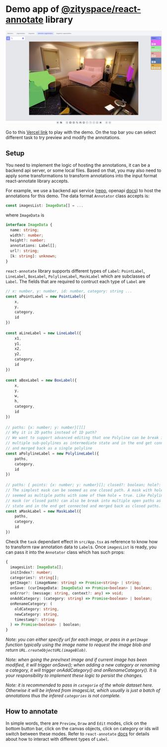 # Demo app of [@zityspace/react-annotate](https://github.com/ZitySpace/react-annotate) library

![react-annotate-demo](screenshot.jpg)


Go to this [Vercel link](https://react-annotate-demo.vercel.app/) to play with the demo. On the top bar you can select different task to try preview and modify the annotations.


## Setup

You need to implement the logic of hosting the annotations, it can be a backend api server, or some local files. Based on that, you may
also need to apply some transformations to transform annotations into the input format react-annotate library accepts.

For example, we use a backend api service ([repo](https://github.com/ZitySpace/react-annotate-demo-backend), openapi [docs](https://react-annotate-demo-backend.vercel.app/docs)) to host the annotations for this demo. The data format `Annotator` class accepts is:

```typescript
const imagesList: ImageData[] = ...
```

where `ImageData` is

```typescript
interface ImageData {
  name: string;
  width?: number;
  height?: number;
  annotations: Label[];
  url?: string;
  [k: string]: unknown;
}
```

`react-annotate` library supports different types of `Label`: `PointLabel`, `LineLabel`, `BoxLabel`, `PolylineLabel`, `MaskLabel` which are subclasses of `Label`. The fields that are required to contruct each type of `Label` are

```typescript
// x: number, y: number, id: number, category: string ...
const aPointLabel = new PointLabel({
    x,
    y,
    category,
    id
})

const aLineLabel = new LineLabel({
    x1,
    y1,
    x2,
    y2,
    category,
    id
})

const aBoxLabel = new BoxLabel({
    x,
    y,
    w,
    h,
    category,
    id
})

// paths: {x: number; y: number}[][]
// Why it is 2D paths instead of 1D path?
// We want to support advanced editing that one Polyline can be break into
// multiple sub-polylines as intermediate state and in the end get connected
// and merged back as a single polyline
const aPolylineLabel = new PolylineLabel({
    paths,
    category,
    id
})

// paths: { points: {x: number; y: number}[]; closed?: boolean; hole?: boolean }[]
// The simplest mask can be seemed as one closed path. A mask with holes can be
// seemed as multiple paths with some of them hole = true. Like PolylineLabel, a
// mask (or closed path) can also be break into multiple open paths as intermediate
// state and in the end get connected and merged back as closed paths.
const aMaskLabel = new MaskLabel({
    paths,
    category,
    id
})

```

Check the `task` dependant effect in `src/App.tsx` as reference to know how to transform raw annotation data to `Label`s. Once `imagesList` is ready, you can pass it into the `Annotator` class which has such props:

```typescript
{
  imagesList: ImageData[];
  initIndex?: number;
  categories?: string[];
  getImage?: (imageName: string) => Promise<string> | string;
  onSave: (curImageData: ImageData) => Promise<boolean> | boolean;
  onError?: (message: string, context?: any) => void;
  onAddCategory: (category: string) => Promise<boolean> | boolean;
  onRenameCategory: (
    oldCategory: string,
    newCategory: string,
    timestamp?: string
  ) => Promise<boolean> | boolean;
}
```

*Note: you can either specify url for each image, or pass in a `getImage` function typically using the image name to request the image blob and return `URL.createObjectURL(imageBlob)`.*

*Note: when going the prev/next image and if current image has been modified, it will trigger onSave(); when adding a new category or renaming a category, it will trigger onAddCategory() and onRenameCategory(). It is your responsibility to implement these logic to persist the changes.*

*Note: it is recommended to pass in `categorie` of the whole dataset here. Otherwise it will be infered from imagesList, which usually is just a batch of annotations thus the infered `categories` is not complete.*


## How to annotate
In simple words, there are `Preview`, `Draw` and `Edit` modes, click on the bottom button bar, click on the canvas objects, click on category or ids will switch between these modes. Refer to `react-annotate` [docs](https://github.com/ZitySpace/react-annotate) for details about how to interact with different types of `Label`.
